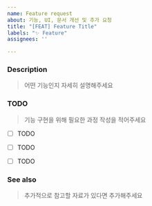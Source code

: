 ```yaml
---
name: Feature request
about: 기능, UI, 문서 개선 및 추가 요청
title: "[FEAT] Feature Title"
labels: "✨ Feature"
assignees: ''

---
```


### Description
> 어떤 기능인지 자세히 설명해주세요



### TODO
> 기능 구현을 위해 필요한 과정 작성을 적어주세요

- [ ] TODO
- [ ] TODO
- [ ] TODO



### See also
> 추가적으로 참고할 자료가 있다면 추가해주세요
